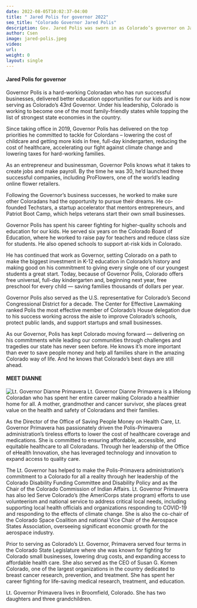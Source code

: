 ```yaml
---
date: 2022-08-05T10:02:37-04:00
title: " Jared Polis for governor 2022"
seo_title: "Colorado Governor Jared Polis"
description: Gov. Jared Polis was sworn in as Colorado’s governor on January 8, 2019. 
author: Csen
image: jared-polis.jpeg
video:
url: 
weight: 0
layout: single
---
```


#### Jared Polis for governor 
Governor Polis is a hard-working Coloradan who has run successful businesses, delivered better education opportunities for our kids and is now serving as Colorado’s 43rd Governor. Under his leadership, Colorado is working to become one of the most family-friendly states while topping the list of strongest state economies in the country.

Since taking office in 2019, Governor Polis has delivered on the top priorities he committed to tackle for Colordans – lowering the cost of childcare and getting more kids in free, full-day kindergarten, reducing the cost of healthcare, accelerating our fight against climate change and lowering taxes for hard-working families.

As an entrepreneur and businessman, Governor Polis knows what it takes to create jobs and make payroll. By the time he was 30, he’d launched three successful companies, including ProFlowers, one of the world’s leading online flower retailers.

Following the Governor’s business successes, he worked to make sure other Coloradans had the opportunity to pursue their dreams. He co-founded Techstars, a startup accelerator that mentors entrepreneurs, and Patriot Boot Camp, which helps veterans start their own small businesses.

Governor Polis has spent his career fighting for higher-quality schools and education for our kids. He served six years on the Colorado Board of Education, where he worked to raise pay for teachers and reduce class size for students. He also opened schools to support at-risk kids in Colorado.

He has continued that work as Governor, setting Colorado on a path to make the biggest investment in K-12 education in Colorado’s history and making good on his commitment to giving every single one of our youngest students a great start. Today, because of Governor Polis, Colorado offers free universal, full-day kindergarten and, beginning next year, free preschool for every child — saving families thousands of dollars per year.

Governor Polis also served as the U.S. representative for Colorado’s Second Congressional District for a decade. The Center for Effective Lawmaking ranked Polis the most effective member of Colorado’s House delegation due to his success working across the aisle to improve Colorado’s schools, protect public lands, and support startups and small businesses.

As our Governor, Polis has kept Colorado moving forward — delivering on his commitments while leading our communities through challenges and tragedies our state has never seen before. He knows it’s more important than ever to save people money and help all families share in the amazing Colorado way of life. And he knows that Colorado’s best days are still ahead.

#### MEET DIANNE
![Lt. Governor Dianne Primavera ](/candidates/dianne.primavera.jpg)
Lt. Governor Dianne Primavera is a lifelong Coloradan who has spent her entire career making Colorado a healthier home for all. A mother, grandmother and cancer survivor, she places great value on the health and safety of Coloradans and their families.

As the Director of the Office of Saving People Money on Health Care, Lt. Governor Primavera has passionately driven the Polis-Primavera administration’s tireless efforts to lower the cost of healthcare coverage and medications. She is committed to ensuring affordable, accessible, and equitable healthcare to all Coloradans. Through her leadership of the Office of eHealth Innovation, she has leveraged technology and innovation to expand access to quality care.

The Lt. Governor has helped to make the Polis-Primavera administration’s commitment to a Colorado for all a reality through her leadership of the Colorado Disability Funding Committee and Disability Policy and as the Chair of the Colorado Commission of Indian Affairs. Lt. Governor Primavera has also led Serve Colorado’s (the AmeriCorps state program) efforts to use volunteerism and national service to address critical local needs, including supporting local health officials and organizations responding to COVID-19 and responding to the effects of climate change. She is also the co-chair of the Colorado Space Coalition and national Vice Chair of the Aerospace States Association, overseeing significant economic growth for the aerospace industry.

Prior to serving as Colorado’s Lt. Governor, Primavera served four terms in the Colorado State Legislature where she was known for fighting for Colorado small businesses, lowering drug costs, and expanding access to affordable health care. She also served as the CEO of Susan G. Komen Colorado, one of the largest organizations in the country dedicated to breast cancer research, prevention, and treatment. She has spent her career fighting for life-saving medical research, treatment, and education.

Lt. Governor Primavera lives in Broomfield, Colorado. She has two daughters and three grandchildren.